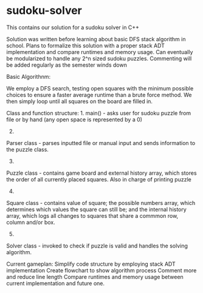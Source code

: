 sudoku-solver
=============

This contains our solution for a sudoku solver in C++

Solution was written before learning about basic DFS stack algorithm in school.
Plans to formalize this solution with a proper stack ADT implementation and 
compare runtimes and memory usage.
Can eventually be modularized to handle any 2^n sized sudoku puzzles.
Commenting will be added regularly as the semester winds down


Basic Algorithnm:

We employ a DFS search, testing open squares with the minimum possible choices 
to ensure a faster average runtime than a brute force method. 
We then simply loop until all squares on the board are filled in. 


Class and function structure:
1.
main() - asks user for sudoku puzzle from file or by hand (any open space is 
represented by a 0)

2.
Parser class - parses inputted file or manual input and sends information to
the puzzle class.

3.
Puzzle class - contains game board and external history array, which stores
the order of all currently placed squares. Also in charge of printing puzzle

4.
Square class - contains value of square; the possible numbers array, 
which determines which values the square can still be; and the internal 
history array, which logs all changes to squares that share a commmon row, 
column and/or box.

5.
Solver class - invoked to check if puzzle is valid and handles the 
solving algorithm.

Current gameplan:
  Simplify code structure by employing stack ADT implementation
  Create flowchart to show algorithm process
  Comment more and reduce line length
  Compare runtimes and memory usage between current implementation
  and future one.


